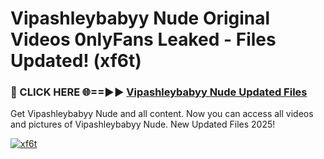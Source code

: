 # Vipashleybabyy Nude Original Videos 0nlyFans Leaked - Files Updated! (xf6t)

<h3>🔴 CLICK HERE 🌐==►► <a href="https://tinyurl.com/yrmya6cz" rel="nofollow">Vipashleybabyy Nude Updated Files</a></h3>

Get Vipashleybabyy Nude and all content. Now you can access all videos and pictures of Vipashleybabyy Nude. New Updated Files 2025!

[![xf6t](https://i.imgur.com/FMdXYCs.gif)](https://tinyurl.com/yrmya6cz)
